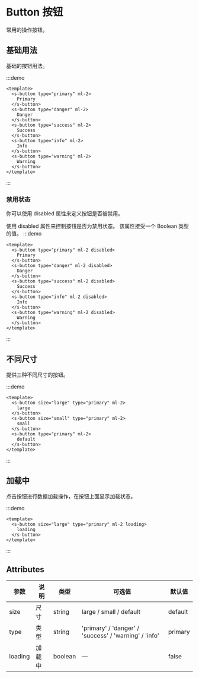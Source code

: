 # Button 按钮

常用的操作按钮。

## 基础用法

基础的按钮用法。

:::demo

```vue
<template>
  <s-button type="primary" ml-2>
    Primary
  </s-button>
  <s-button type="danger" ml-2>
    Danger
  </s-button>
  <s-button type="success" ml-2>
    Success
  </s-button>
  <s-button type="info" ml-2>
    Info
  </s-button>
  <s-button type="warning" ml-2>
    Warning
  </s-button>
</template>
```

:::

### 禁用状态

你可以使用 disabled 属性来定义按钮是否被禁用。

使用 disabled 属性来控制按钮是否为禁用状态。 该属性接受一个 Boolean 类型的值。
:::demo

```vue
<template>
  <s-button type="primary" ml-2 disabled>
    Primary
  </s-button>
  <s-button type="danger" ml-2 disabled>
    Danger
  </s-button>
  <s-button type="success" ml-2 disabled>
    Success
  </s-button>
  <s-button type="info" ml-2 disabled>
    Info
  </s-button>
  <s-button type="warning" ml-2 disabled>
    Warning
  </s-button>
</template>
```

:::

## 不同尺寸

提供三种不同尺寸的按钮。

:::demo

```vue
<template>
  <s-button size="large" type="primary" ml-2>
    large
  </s-button>
  <s-button size="small" type="primary" ml-2>
    small
  </s-button>
  <s-button type="primary" ml-2>
    default
  </s-button>
</template>
```

:::

## 加载中

点击按钮进行数据加载操作，在按钮上面显示加载状态。

:::demo

```vue
<template>
  <s-button size="large" type="primary" ml-2 loading>
    loading
  </s-button>
</template>
```

:::

## Attributes

| 参数    | 说明   | 类型    | 可选值                                             | 默认值  |
| ------- | ------ | ------- | -------------------------------------------------- | ------- |
| size    | 尺寸   | string  | large / small / default                               | default |
| type    | 类型   | string  |'primary' / 'danger' / 'success' / 'warning' / 'info'  | primary |
| loading | 加载中 | boolean | —                                                  | false   |
